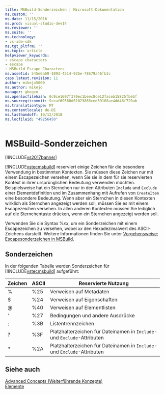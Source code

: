 ```yaml
---
title: MSBuild-Sonderzeichen | Microsoft-Dokumentation
ms.custom: ''
ms.date: 11/15/2016
ms.prod: visual-studio-dev14
ms.reviewer: ''
ms.suite: ''
ms.technology:
- vs-ide-sdk
ms.tgt_pltfrm: ''
ms.topic: article
helpviewer_keywords:
- escape characters
- escape
- MSBuild Escape Characters
ms.assetid: 545e6a59-1093-4514-935e-78679a46fb3c
caps.latest.revision: 11
author: mikejo5000
ms.author: mikejo
manager: ghogen
ms.openlocfilehash: 0c9ce1697f370ec1beec8ce12faceb15825fbe5f
ms.sourcegitcommit: 9ceaf69568d61023868ced59108ae4dd46f720ab
ms.translationtype: MT
ms.contentlocale: de-DE
ms.lasthandoff: 10/12/2018
ms.locfileid: "49256450"
---
```

# <a name="msbuild-special-characters"></a>MSBuild-Sonderzeichen
[!INCLUDE[vs2017banner](../includes/vs2017banner.md)]

  
[!INCLUDE[vstecmsbuild](../includes/vstecmsbuild-md.md)] reserviert einige Zeichen für die besondere Verwendung in bestimmten Kontexten. Sie müssen diese Zeichen nur mit einem Escapezeichen versehen, wenn Sie sie in dem für sie reservierten Kontext in ihrer ursprünglichen Bedeutung verwenden möchten. Beispielsweise hat ein Sternchen nur in den Attributen `Include` und `Exclude` einer Elementdefinition und im Zusammenhang mit Aufrufen von `CreateItem` eine besondere Bedeutung. Wenn aber ein Sternchen in diesen Kontexten wirklich als Sternchen angezeigt werden soll, müssen Sie es mit einem Escapezeichen versehen. In allen anderen Kontexten müssen Sie lediglich auf die Sternchentaste drücken, wenn ein Sternchen angezeigt werden soll.  
  
 Verwenden Sie die Syntax %*xx*, um ein Sonderzeichen mit einem Escapezeichen zu versehen, wobei *xx* den Hexadezimalwert des ASCII-Zeichens darstellt. Weitere Informationen finden Sie unter [Vorgehensweise: Escapesonderzeichen in MSBuild](../msbuild/how-to-escape-special-characters-in-msbuild.md).  
  
## <a name="special-characters"></a>Sonderzeichen  
 In der folgenden Tabelle werden Sonderzeichen für [!INCLUDE[vstecmsbuild](../includes/vstecmsbuild-md.md)] aufgeführt:  
  
|**Zeichen**|**ASCII**|**Reservierte Nutzung**|  
|-------------------|---------------|------------------------|  
|%|%25|Verweisen auf Metadaten|  
|$|%24|Verweisen auf Eigenschaften|  
|@|%40|Verweisen auf Elementlisten|  
|'|%27|Bedingungen und andere Ausdrücke|  
|;|%3B|Listentrennzeichen|  
|?|%3F|Platzhalterzeichen für Dateinamen in `Include`- und `Exclude`-Attributen|  
|*|%2A|Platzhalterzeichen für Dateinamen in `Include`- und `Exclude`-Attributen|  
  
## <a name="see-also"></a>Siehe auch  
 [Advanced Concepts (Weiterführende Konzepte)](../msbuild/msbuild-advanced-concepts.md)   
 [Elemente](../msbuild/msbuild-items.md)



